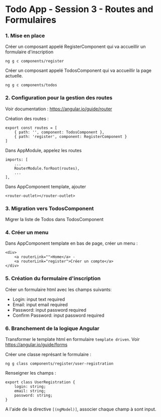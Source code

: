 # Todo App - Session 3 - Routes and Formulaires

### 1. Mise en place 

Créer un composant appelé RegisterComponent qui va accueillir un formulaire d'inscription

    ng g c components/register

Créer un composant appelé TodosComponent qui va accueillir la page actuelle.

    ng g c components/todos

### 2. Configuration pour la gestion des routes

Voir documentation : https://angular.io/guide/router

Création des routes :

    export const routes = [
        { path: '', component: TodosComponent },
        { path: 'register', component: RegisterComponent }
    ]

Dans AppModule, appelez les routes
    
    imports: [
        ...
        RouterModule.forRoot(routes),
        ...
    ],

Dans AppComponent template, ajouter 

    <router-outlet></router-outlet>

### 3. Migration vers TodosComponent

Migrer la liste de Todos dans TodosComponent

### 4. Créer un menu

Dans AppComponent template en bas de page, créer un menu :

    <div>
        <a routerLink="">Home</a> - 
        <a routerLink="register">Créer un compte</a>
    </div>

### 5. Création du formulaire d'inscription

Créer un formulaire html avec les champs suivants: 

- Login: input text required
- Email: input email required
- Password: input password required
- Confirm Password: input password required

### 6. Branchement de la logique Angular 

Transformer le template html en formulaire `template driven`. Voir https://angular.io/guide/forms

Créer une classe représant le formulaire :

    ng g class components/register/user-registration

Renseigner les champs :

    export class UserRegistration {
        login: string;
        email: string;
        password: string;
    }

A l'aide de la directive `[(ngModel)]`, associer chaque champ à sont input.


